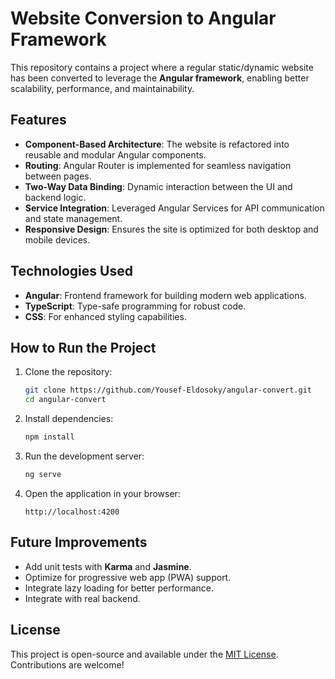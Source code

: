 # Website Conversion to Angular Framework

This repository contains a project where a regular static/dynamic website has been converted to leverage the **Angular framework**, enabling better scalability, performance, and maintainability.

## Features

- **Component-Based Architecture**: The website is refactored into reusable and modular Angular components.
- **Routing**: Angular Router is implemented for seamless navigation between pages.
- **Two-Way Data Binding**: Dynamic interaction between the UI and backend logic.
- **Service Integration**: Leveraged Angular Services for API communication and state management.
- **Responsive Design**: Ensures the site is optimized for both desktop and mobile devices.

## Technologies Used

- **Angular**: Frontend framework for building modern web applications.
- **TypeScript**: Type-safe programming for robust code.
- **CSS**: For enhanced styling capabilities.

## How to Run the Project

1. Clone the repository:
   ```bash
   git clone https://github.com/Yousef-Eldosoky/angular-convert.git
   cd angular-convert
   ```

2. Install dependencies:
   ```bash
   npm install
   ```

3. Run the development server:
   ```bash
   ng serve
   ```

4. Open the application in your browser:
   ```
   http://localhost:4200
   ```

## Future Improvements

- Add unit tests with **Karma** and **Jasmine**.
- Optimize for progressive web app (PWA) support.
- Integrate lazy loading for better performance.
- Integrate with real backend.

## License

This project is open-source and available under the [MIT License](LICENSE). Contributions are welcome!
